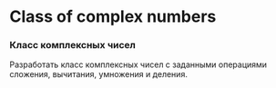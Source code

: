 ﻿# Class of complex numbers
### **Класс комплексных чисел**
Разработать класс комплексных чисел с заданными операциями сложения, вычитания, умножения и деления.
